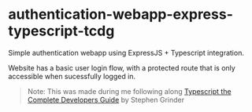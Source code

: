 # authentication-webapp-express-typescript-tcdg

Simple authentication webapp using ExpressJS + Typescript integration.

Website has a basic user login flow, with a protected route that is only accessible when sucessfully logged in.

> Note: This was made during me following along [Typescript the Complete Developers Guide](https://www.udemy.com/course/typescript-the-complete-developers-guide/) by Stephen Grinder
